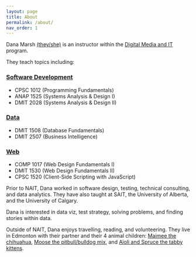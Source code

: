 ```yaml
---
layout: page
title: About
permalink: /about/
nav_order: 1
---
```


Dana Marsh [(they/she)](https://www.them.us/story/gender-neutral-pronouns-101-they-them-xe-xem) is an instructor within the [Digital Media and IT](https://www.nait.ca/dmit) program.

They teach topics including:

### <ins>Software Development</ins>
- CPSC 1012 (Programming Fundamentals)
- ANAP 1525 (Systems Analysis & Design I)
- DMIT 2028 (Systems Analysis & Design II)

### <ins>Data</ins>
- DMIT 1508 (Database Fundamentals)
- DMIT 2507 (Business Intelligence)

### <ins>Web</ins>
- COMP 1017 (Web Design Fundamentals I)
- DMIT 1530 (Web Design Fundamentals II)
- CPSC 1520 (Client-Side Scripting with JavaScript)



Prior to NAIT, Dana worked in software design, testing, technical consulting, and data analytics. They have also taught at SAIT, the University of Alberta, and the University of Calgary.

Dana is interested in data viz, test strategy, solving problems, and finding stories within data.

Outside of NAIT, Dana enjoys travelling, reading, and volunteering. They live in Edmonton with their partner and their 4 animal children: [Maimee the chihuahua](https://www.instagram.com/maimee.the.chihuahua/), [Moose the pitbull/bulldog mix](https://www.instagram.com/musqunamuk/), and [Aïoli and Spruce the tabby kittens](https://www.instagram.com/_whisker.sisters_).
